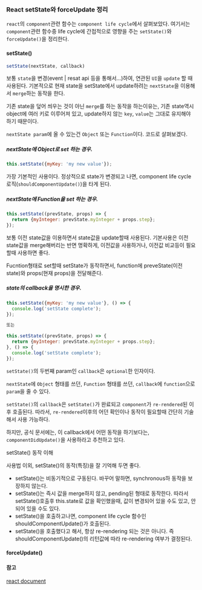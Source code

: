 ### React setState와 forceUpdate 정리

`react`의 `component`관련 함수는 `component life cycle`에서 살펴보았다. 여기서는 `component`관련 함수중 life cycle에 간접적으로 영향을 주는 `setState()`와 `forceUpdate()`을 정리한다.

#### setState\(\)

```js
setState(nextState, callback)
```

보통 `state`을 변경\(event \| resat api 등을 통해서...\)하여, 연관된 `UI`을 `update` 할 때 사용된다. 기본적으로 현재 state을 setState에서 update하려는 `nextState`을 이용해서 `merge`하는 동작을 한다.

기존 state을 덮어 씌우는 것이 아닌 `merge`를 하는 동작을 하는이유는, 기존 state역시 object에 여러 키로 이루어져 있고, update하지 않는 `key`, `value`는 그대로 유지해야 하기 때문이다.

`nextState param`에 올 수 있는건 `Object` 또는 `Function`이다. 코드로 살펴보겠다.

##### nextState에 Object로 set 하는 경우.

```js
this.setState({myKey: 'my new value'});
```

가장 기본적인 사용이다. 정상적으로 state가 변경되고 나면, component life cycle 로직\(`shouldComponentUpdate()`\)을 타게 된다.

##### nextState에 Function을 set 하는 경우.

```js
this.setState((prevState, props) => {
  return {myInteger: prevState.myInteger + props.step};
});
```

보통 이전 state값을 이용하면서 state값을 update할때 사용된다. 기본사용은 이전 state값을 merge해버리는 반면 명확하게, 이전값을 사용하거나, 이전값 비교등이 필요할때 사용하면 좋다.

Fucntion형태로 set할때 setState가 동작하면서, function에 preveState\(이전 state\)와 props\(현재 props\)을 전달해준다.

##### state의 callback을 명시한 경우.

```js
this.setState({myKey: 'my new value'}, () => {
  console.log('setState complete');
});

또는

this.setState((prevState, props) => {
  return {myInteger: prevState.myInteger + props.step};
}, () => {
  console.log('setState complete');
});
```

`setState()`의 두번째 param인 `callback`은 `optional`한 인자이다.

`nextState`에 `Object` 형태를 쓰던, `Function` 형태를 쓰던, `callback`에 `function`으로 `param`을 줄 수 있다.

`setState()`의 `callback`은 `setState()`가 완료되고 `component`가 `re-rendered`된 이후 호출된다. 따라서, `re-rendered`이후의 어던 확인이나 동작이 필요할때 간단히 기술해서 사용 가능하다.

하지만, 공식 문서에는, 이 callback에서 어떤 동작을 하기보다는, `componentDidUpdate()`을 사용하라고 추천하고 있다.



setState\(\) 동작 이해

사용법 이외, setState\(\)의 동작\(특징\)을 잘 기억해 두면 좋다. 

* setState\(\)는 비동기적으로 구동된다. 바꾸어 말하면, synchronous하 동작을 보장하지 않는다.
* setState\(\)는 즉시 값을 merge하지 않고, pending된 형태로 동작한다. 따라서 setState\(\)호출후 this.state로 값을 확인했을때, 값이 변경되어 있을 수도 있고, 안되어 있을 수도 있다.
* setState\(\)을 호출하고나면, component life cycle 함수인 shouldComponentUpdate\(\)가 호출된다.
* setState\(\)을 호출했다고 해서, 항상 re-rendering 되는 것은 아니다. 즉 shouldComponentUpdate\(\)의 리턴값에 따라 re-rendering 여부가 결정된다.



#### forceUpdate\(\)

#### 참고

[react document](https://facebook.github.io/react/docs/react-component.html)

